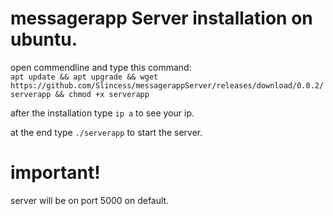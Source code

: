 # messagerapp Server installation on ubuntu.

open commendline and type this command:  
`apt update && apt upgrade && wget https://github.com/Slincess/messagerappServer/releases/download/0.0.2/serverapp && chmod +x serverapp `

after the installation type `ip a` to see your ip.

at the end type `./serverapp` to start the server.

# important!  
server will be on port 5000 on default.
